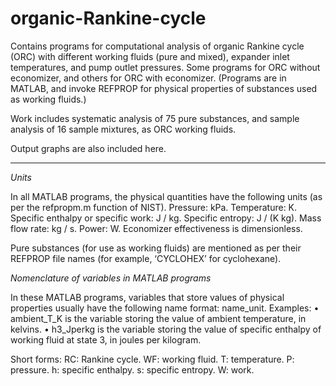 # organic-Rankine-cycle
Contains programs for computational analysis of organic Rankine cycle (ORC) with different working fluids (pure and mixed), expander inlet temperatures, and pump outlet pressures. Some programs for ORC without economizer, and others for ORC with economizer. (Programs are in MATLAB, and invoke REFPROP for physical properties of substances used as working fluids.)

Work includes systematic analysis of 75 pure substances, and sample analysis of 16 sample mixtures, as ORC working fluids.

Output graphs are also included here.

-----------------------------------------------------------------------------------------------------------------

*Units*

In all MATLAB programs, the physical quantities have the following units (as per the refpropm.m function of NIST).
Pressure: kPa. 
Temperature: K. 
Specific enthalpy or specific work: J / kg. 
Specific entropy: J / (K kg). 
Mass flow rate: kg / s. 
Power: W. 
Economizer effectiveness is dimensionless.

Pure substances (for use as working fluids) are mentioned as per their REFPROP file names (for example, ‘CYCLOHEX’ for cyclohexane).

*Nomenclature of variables in MATLAB programs*

In these MATLAB programs, variables that store values of physical properties usually have the following name format: name_unit.
Examples:
• ambient_T_K is the variable storing the value of ambient temperature, in kelvins. 
• h3_Jperkg is the variable storing the value of specific enthalpy of working fluid at state 3, in joules per kilogram. 
  
Short forms:
RC: Rankine cycle.
WF: working fluid.
T: temperature.
P: pressure.
h: specific enthalpy.
s: specific entropy.
W: work.
